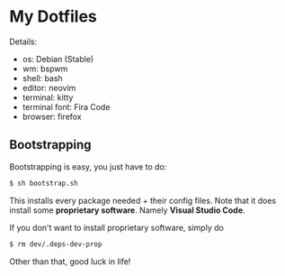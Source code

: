 # My Dotfiles

Details:

- os: Debian (Stable)
- wm: bspwm
- shell: bash
- editor: neovim
- terminal: kitty
- terminal font: Fira Code
- browser: firefox



## Bootstrapping

Bootstrapping is easy, you just have to do:

```sh
$ sh bootstrap.sh
```

This installs every package needed + their config files.
Note that it does install some __proprietary software__.
Namely __Visual Studio Code__.

If you don't want to install proprietary software, simply do

```sh
$ rm dev/.deps-dev-prop
```

Other than that, good luck in life!
